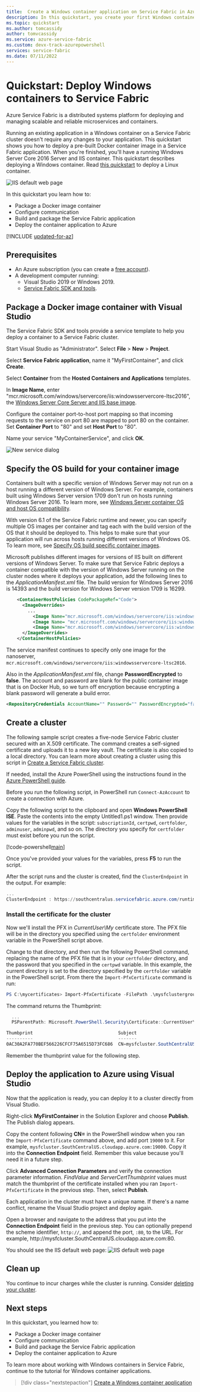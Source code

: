 ```yaml
---
title:  Create a Windows container application on Service Fabric in Azure
description: In this quickstart, you create your first Windows container application on Azure Service Fabric.  
ms.topic: quickstart
ms.author: tomcassidy
author: tomvcassidy
ms.service: azure-service-fabric
ms.custom: devx-track-azurepowershell
services: service-fabric
ms.date: 07/11/2022
---
```


# Quickstart: Deploy Windows containers to Service Fabric

Azure Service Fabric is a distributed systems platform for deploying and managing scalable and reliable microservices and containers.

Running an existing application in a Windows container on a Service Fabric cluster doesn't require any changes to your application. This quickstart shows you how to deploy a pre-built Docker container image in a Service Fabric application. When you're finished, you'll have a running Windows Server Core 2016 Server and IIS container. This quickstart describes deploying a Windows container. Read [this quickstart](service-fabric-quickstart-containers-linux.md) to deploy a Linux container.

![IIS default web page][iis-default]

In this quickstart you learn how to:

* Package a Docker image container
* Configure communication
* Build and package the Service Fabric application
* Deploy the container application to Azure


[!INCLUDE [updated-for-az](~/reusable-content/ce-skilling/azure/includes/updated-for-az.md)]

## Prerequisites

* An Azure subscription (you can create a [free account](https://azure.microsoft.com/free/?WT.mc_id=A261C142F)).
* A development computer running:
  * Visual Studio 2019 or Windows 2019.
  * [Service Fabric SDK and tools](service-fabric-get-started.md).

## Package a Docker image container with Visual Studio

The Service Fabric SDK and tools provide a service template to help you deploy a container to a Service Fabric cluster.

Start Visual Studio as "Administrator".  Select **File** > **New** > **Project**.

Select **Service Fabric application**, name it "MyFirstContainer", and click **Create**.

Select **Container** from the **Hosted Containers and Applications** templates.

In **Image Name**, enter "mcr.microsoft.com/windows/servercore/iis:windowsservercore-ltsc2016", the [Windows Server Core Server and IIS base image](https://hub.docker.com/_/microsoft-windows-servercore-iis).

Configure the container port-to-host port mapping so that incoming requests to the service on port 80 are mapped to port 80 on the container.  Set **Container Port** to "80" and set **Host Port** to "80".  

Name your service "MyContainerService", and click **OK**.

![New service dialog][new-service]

## Specify the OS build for your container image

Containers built with a specific version of Windows Server may not run on a host running a different version of Windows Server. For example, containers built using Windows Server version 1709 don't run on hosts running Windows Server 2016. To learn more, see [Windows Server container OS and host OS compatibility](service-fabric-get-started-containers.md#windows-server-container-os-and-host-os-compatibility). 

With version 6.1 of the Service Fabric runtime and newer, you can specify multiple OS images per container and tag each with the build version of the OS that it should be deployed to. This helps to make sure that your application will run across hosts running different versions of Windows OS. To learn more, see [Specify OS build specific container images](service-fabric-get-started-containers.md#specify-os-build-specific-container-images). 

Microsoft publishes different images for versions of IIS built on different versions of Windows Server. To make sure that Service Fabric deploys a container compatible with the version of Windows Server running on the cluster nodes where it deploys your application, add the following lines to the *ApplicationManifest.xml* file. The build version for Windows Server 2016 is 14393 and the build version for Windows Server version 1709 is 16299.

```xml
    <ContainerHostPolicies CodePackageRef="Code"> 
      <ImageOverrides> 
        ...
	      <Image Name="mcr.microsoft.com/windows/servercore/iis:windowsservercore-1803" /> 
          <Image Name= "mcr.microsoft.com/windows/servercore/iis:windowsservercore-ltsc2016" Os="14393" /> 
          <Image Name="mcr.microsoft.com/windows/servercore/iis:windowsservercore-1709" Os="16299" /> 
      </ImageOverrides> 
    </ContainerHostPolicies> 
```

The service manifest continues to specify only one image for the nanoserver, `mcr.microsoft.com/windows/servercore/iis:windowsservercore-ltsc2016`.

Also in the *ApplicationManifest.xml* file, change **PasswordEncrypted** to **false**. The account and password are blank for the public container image that is on Docker Hub, so we turn off encryption because encrypting a blank password will generate a build error.

```xml
<RepositoryCredentials AccountName="" Password="" PasswordEncrypted="false" />
```

## Create a cluster

The following sample script creates a five-node Service Fabric cluster secured with an X.509 certificate. The command creates a self-signed certificate and uploads it to a new key vault. The certificate is also copied to a local directory. You can learn more about creating a cluster using this script in [Create a Service Fabric cluster](scripts/service-fabric-powershell-create-secure-cluster-cert.md).

If needed, install the Azure PowerShell using the instructions found in the [Azure PowerShell guide](/powershell/azure/).

Before you run the following script, in PowerShell run `Connect-AzAccount` to create a connection with Azure.

Copy the following script to the clipboard and open **Windows PowerShell ISE**.  Paste the contents into the empty Untitled1.ps1 window. Then provide values for the variables in the script: `subscriptionId`, `certpwd`, `certfolder`, `adminuser`, `adminpwd`, and so on.  The directory you specify for `certfolder` must exist before you run the script.

[!code-powershell[main](../../powershell_scripts/service-fabric/create-secure-cluster/create-secure-cluster.ps1 "Create a Service Fabric cluster")]

Once you've provided your values for the variables, press **F5** to run the script.

After the script runs and the cluster is created, find the `ClusterEndpoint` in the output. For example:

```powershell
...
ClusterEndpoint : https://southcentralus.servicefabric.azure.com/runtime/clusters/b76e757d-0b97-4037-a184-9046a7c818c0
```

### Install the certificate for the cluster

Now we'll install the PFX in *CurrentUser\My* certificate store. The PFX file will be in the directory you specified using the `certfolder` environment variable in the PowerShell script above.

Change to that directory, and then run the following PowerShell command, replacing the name of the PFX file that is in your `certfolder` directory, and the password that you specified in the `certpwd` variable. In this example, the current directory is set to the directory specified by the `certfolder` variable in the PowerShell script. From there the `Import-PfxCertificate` command is run:

```powershell
PS C:\mycertificates> Import-PfxCertificate -FilePath .\mysfclustergroup20190130193456.pfx -CertStoreLocation Cert:\CurrentUser\My -Password (ConvertTo-SecureString Password#1234 -AsPlainText -Force)
```

The command returns the Thumbprint:

```powershell
  ...
  PSParentPath: Microsoft.PowerShell.Security\Certificate::CurrentUser\My

Thumbprint                                Subject
----------                                -------
0AC30A2FA770BEF566226CFCF75A6515D73FC686  CN=mysfcluster.SouthCentralUS.cloudapp.azure.com
```

Remember the thumbprint value for the following step.

## Deploy the application to Azure using Visual Studio

Now that the application is ready, you can deploy it to a cluster directly from Visual Studio.

Right-click **MyFirstContainer** in the Solution Explorer and choose **Publish**. The Publish dialog appears.

Copy the content following **CN=** in the PowerShell window when you ran the `Import-PfxCertificate` command above, and add port `19000` to it. For example, `mysfcluster.SouthCentralUS.cloudapp.azure.com:19000`. Copy it into the **Connection Endpoint** field. Remember this value because you'll need it in a future step.

Click **Advanced Connection Parameters** and verify the connection parameter information.  *FindValue* and *ServerCertThumbprint* values must match the thumbprint of the certificate installed when you ran `Import-PfxCertificate` in the previous step. Then, select **Publish**.

Each application in the cluster must have a unique name. If there's a name conflict, rename the Visual Studio project and deploy again.

Open a browser and navigate to the address that you put into the **Connection Endpoint** field in the previous step. You can optionally prepend the scheme identifier, `http://`, and append the port, `:80`, to the URL. For example, http:\//mysfcluster.SouthCentralUS.cloudapp.azure.com:80.

 You should see the IIS default web page:
![IIS default web page][iis-default]

## Clean up

You continue to incur charges while the cluster is running. Consider [deleting your cluster](./service-fabric-tutorial-delete-cluster.md).

## Next steps

In this quickstart, you learned how to:

* Package a Docker image container
* Configure communication
* Build and package the Service Fabric application
* Deploy the container application to Azure

To learn more about working with Windows containers in Service Fabric, continue to the tutorial for Windows container applications.

> [!div class="nextstepaction"]
> [Create a Windows container application](./service-fabric-host-app-in-a-container.md)

[iis-default]: ./media/service-fabric-quickstart-containers/iis-default.png
[publish-dialog]: ./media/service-fabric-quickstart-containers/publish-dialog.png
[new-service]: ./media/service-fabric-quickstart-containers/NewService.png
